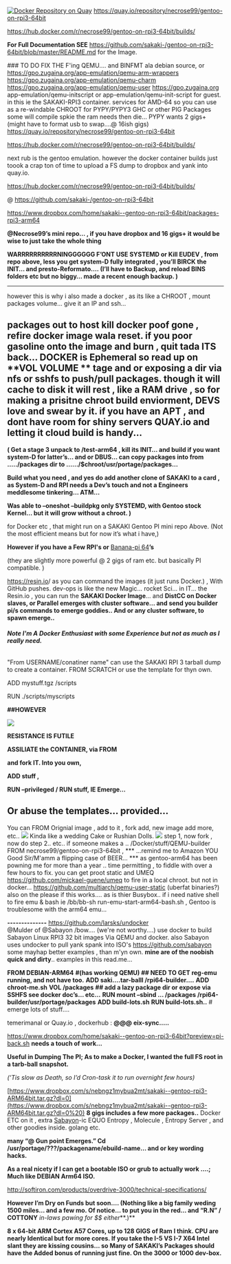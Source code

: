 [![Docker Repository on Quay](https://quay.io/repository/necrose99/gentoo-on-rpi3-64bit/status "Docker Repository on Quay")](https://quay.io/repository/necrose99/gentoo-on-rpi3-64bit)
https://quay.io/repository/necrose99/gentoo-on-rpi3-64bit

https://hub.docker.com/r/necrose99/gentoo-on-rpi3-64bit/builds/

**For Full Documentation SEE** https://github.com/sakaki-/gentoo-on-rpi3-64bit/blob/master/README.md for the Image. 

\#\#\# TO DO FIX THE F'ing QEMU.... and BINFMT ala debian source, or https://gpo.zugaina.org/app-emulation/qemu-arm-wrappers
https://gpo.zugaina.org/app-emulation/qemu-charm
https://gpo.zugaina.org/app-emulation/qemu-user
https://gpo.zugaina.org   app-emulation/qemu-initscript or app-emulation/qemu-init-script for guest. in this ie the SAKAKI-RPI3 container. 
services for AMD-64 so you can use as a re-windable CHROOT for PYPY/PYPY3 GHC or
other PIG Packages some will compile spkie the ram needs then die... PYPY wants
2 gigs+ (might have to format usb to swap....\@ 16ish gigs)
https://quay.io/repository/necrose99/gentoo-on-rpi3-64bit

https://hub.docker.com/r/necrose99/gentoo-on-rpi3-64bit/builds/

next rub is the gentoo emulation. however the docker container builds just toook
a crap ton of time to upload a FS dump to dropbox and yank into quay.io.

https://hub.docker.com/r/necrose99/gentoo-on-rpi3-64bit/builds/

\@ <https://github.com/sakaki-/gentoo-on-rpi3-64bit>

<https://www.dropbox.com/home/sakaki--gentoo-on-rpi3-64bit/packages-rpi3-arm64>

**\@Necrose99’s mini repo… , if you have dropbox and 16 gigs+ it would be wise
to just take the whole thing**

**WARRRRRRRRRRNINGGGGGG F’ONT USE SYSTEMD or Kill EUDEV , from repo above, less
you get system-D fully integrated , you’ll BIRCK the INIT… and
presto-Reformato…. (I’ll have to Backup, and reload BINS folders etc but no
biggy… made a recent enough backup. )**

---------------------------------------------------------------------
however this is why i also made a docker , as its like a CHROOT , mount packages volume... give it an IP and ssh...

packages out to host kill docker poof gone , refire docker image wala reset. if
you poor gasoline onto the image and burn , quit tada ITS back...
DOCKER is Ephemeral so read up on **VOL VOLUME ** tage and or exposing a dir via nfs or sshfs to push/pull packages. 
though it will cache to disk it will rest , like a RAM drive , so for making a prisitne chroot build enviorment, DEVS love and swear by it.  if you have an APT , and dont have room for shiny servers QUAY.io and letting it cloud build is handy... 
----------------------------------------------


**( Get a stage 3 unpack to /test-arm64 , kill its INIT… and build if you want
system-D for latter’s… and or DBUS… can copy packages into from …../packages dir
to ……/\$chroot/usr/portage/packages…**

**Build what you need , and yes do add another clone of SAKAKI to a card , as
System-D and RPI needs a Dev’s touch and not a Engineers meddlesome tinkering…
ATM…**

**Was able to –oneshot –buildpkg only SYSTEMD, with Gentoo stock Kernel… but it
will grow without a chroot. )**

for Docker etc , that might run on a SAKAKI Gentoo PI mini repo Above. (Not the
most efficient means but for now it’s what i have,)

**However if you have a Few RPI's or** [Banana-pi
64](http://www.banana-pi.org/m64.html)**’s**

(they are slightly more powerful \@ 2 gigs of ram etc. but basically PI
compatible. )

<https://resin.io>/ as you can command the images (it just runs Docker.) , With
GitHub pushes. dev-ops is like the new Magic... rocket Sci… in IT... the
Resin.io , you can run the **SAKAKI Docker Image**… and **DistCC on Docker
slaves, or Parallel emerges with cluster software… and send you builder pi/s
commands to emerge goddies.. And or any cluster software, to spawn emerge..**

###### **Note I'm A Docker Enthusiast with some Experience but not as much as I really need.**

"From USERNAME/conatiner name" can use the SAKAKI RPI 3 tarball dump to create a
container. FROM SCRATCH or use the template for thyn own.

ADD mystuff.tgz /scripts

RUN ./scripts/myscripts

**\#\#HOWEVER**

![](https://s-media-cache-ak0.pinimg.com/originals/4a/79/9c/4a799cb0646ec8963ad4399b99defd1a.jpg)

**RESISTANCE IS FUTILE**

**ASSILIATE the CONTAINER, via FROM**

**and fork IT. Into you own,**

**ADD stuff ,**

**RUN –privileged / RUN stuff, IE Emerge…**

**Or abuse the templates… provided…**
---------------------------------
You can FROM Orignial image , add to it , fork add, new image add more, etc..
![](https://upload.wikimedia.org/wikipedia/commons/thumb/a/a0/Wedding_cake_with_pillar_supports%2C_2009.jpg/250px-Wedding_cake_with_pillar_supports%2C_2009.jpg)
Kinda like a wedding Cake or Rushian Dolls.
![](https://www.therussianstore.com/media/catalog/product/cache/1/image/9df78eab33525d08d6e5fb8d27136e95/n/d/nd02415a05.jpg)
step 1, now fork , now do step 2.. etc.. 
if someone makes a .. /Docker/stuff/QEMU-builder  FROM necrose99/gentoo-on-rpi3-64bit , 
*** ...remind me to Amazon YOU Good Sir/M'amm  a flipping case of BEER... *** 
as gentoo-arm64 has been powning me for more than a year .. time permitting , to fiddle with over a few hours to fix. 
you can get proot static and UMEQ https://github.com/mickael-guene/umeq to fire in a local chroot. but not in docker... 
https://github.com/multiarch/qemu-user-static (uberfat binaries?) also on the please if this works.... as is thier Busybox.. if i need native shell to fire emu & bash  ie /bb/bb-sh run-emu-start-arm64-bash.sh , Gentoo is troublesome with the arm64 emu...   

**--------------**
https://github.com/larsks/undocker  
@Mulder of @Sabayon /bow.... (we're not worthy....)  use docker to build Sabayon Linux 
RPI3 32 bit images Via QEMU and docker. also Sabayon uses undocker to pull yank spank into ISO's  https://github.com/sabayon
some mayhap better examples , than m'yn own. 
**mine are of the noobish quick and dirty**..  examples in this read.me... 

**FROM DEBIAN-ARM64**
**\#(has working QEMU) \#\# NEED TO GET reg-emu running, and not have too.**
**ADD saki….tar-balll /rpi64-builder….**
**ADD chroot-me.sh**
**VOL /packages**
**\#\# add a lazy package dir or expose via SSHFS see docker doc’s… etc…**
**RUN mount –sbind … /packages /rpi64-builder/usr/portage/packages**
**ADD build-lots.sh**
**RUN build-lots.sh..** # emerge lots of stuff.... 

temerimanal or Quay.io , dockerhub : **\@\@\@ eix-sync…..** 

<https://www.dropbox.com/home/sakaki--gentoo-on-rpi3-64bit?preview=pi-back.sh>
**needs a touch of work…**

**Useful in Dumping The PI; As to make a Docker, I wanted the full FS root in a
tarb-ball snapshot.**

*(‘Tis slow as Death, so I’d Cron-task it to run overnight few hours)*

[https://www.dropbox.com/s/nebngz1mybua2mt/sakaki--gentoo-rpi3-ARM64bit.tar.gz?dl=0](https://www.dropbox.com/s/nebngz1mybua2mt/sakaki--gentoo-rpi3-ARM64bit.tar.gz?dl=0%20)
**8 gigs includes a few more packages..** Docker ETC on it , extra
[Sabayon](sabayon.org)-ic EQUO Entropy , Molecule , Entropy Server , and other
goodies inside. golang etc.

**many “\@ Gun point Emerges.” Cd /usr/portage/???/packagename/ebuild-name… and
or key wording hacks.**

**As a real nicety if I can get a bootable ISO or grub to actually work ….; Much
like DEBIAN Arm64 ISO.**

<http://softiron.com/products/overdrive-3000/technical-specifications/>

**However I’m Dry on Funds but soon…. (Nothing like a big family weding 1500
miles… and a few mo. Of notice… to put you in the red… and “R.N” / COTTONY**
*in-laws pawing for \$\$ either***.)**

**8 x 64-bit ARM Cortex A57 Cores, up to 128 GIGS of Ram I think. CPU are nearly
Identical but for more cores. If you take the I-5 VS I-7 X64 Intel slant they
are kissing cousins… so Many of SAKAKI’s Packages should have the Added bonus of
running just fine. On the 3000 or 1000 dev-box.**

